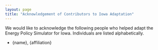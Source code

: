 ```yaml
---
layout: page
title: "Acknowledgement of Contributors to Iowa Adaptation"
---
```


We would like to acknowledge the following people who helped adapt the Energy Policy Simulator for Iowa.  Individuals are listed alphabetically.

* {name}, {affiliation}

